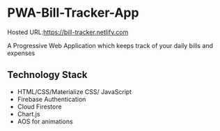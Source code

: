 # PWA-Bill-Tracker-App

Hosted URL:https://bill-tracker.netlify.com

A Progressive Web Application which keeps track of your daily bills and expenses

## Technology Stack

- HTML/CSS/Materialize CSS/ JavaScript
- Firebase Authentication
- Cloud Firestore
- Chart.js
- AOS for animations